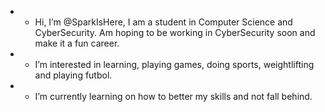 - - Hi, I’m @SparkIsHere, I am a student in Computer Science and CyberSecurity. Am hoping to be working in CyberSecurity soon and make it a fun career.
- - I’m interested in learning, playing games, doing sports, weightlifting and playing futbol. 
- - I’m currently learning on how to better my skills and not fall behind.
 

